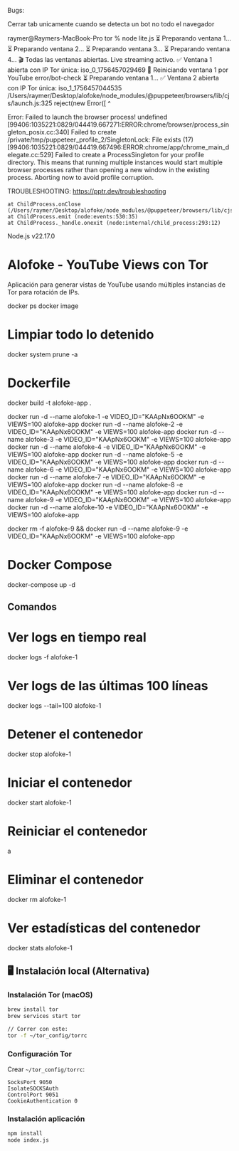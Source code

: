 Bugs:

Cerrar tab unicamente cuando se detecta un bot no todo el navegador


raymer@Raymers-MacBook-Pro tor % node lite.js
⏳ Preparando ventana 1...
⏳ Preparando ventana 2...
⏳ Preparando ventana 3...
⏳ Preparando ventana 4...
🎬 Todas las ventanas abiertas. Live streaming activo.
✅ Ventana 1 abierta con IP Tor única: iso_0_1756457029469
🔄 Reiniciando ventana 1 por YouTube error/bot-check
⏳ Preparando ventana 1...
✅ Ventana 2 abierta con IP Tor única: iso_1_1756457044535
/Users/raymer/Desktop/alofoke/node_modules/@puppeteer/browsers/lib/cjs/launch.js:325
                reject(new Error([
                       ^

Error: Failed to launch the browser process! undefined
[99406:1035221:0829/044419.667271:ERROR:chrome/browser/process_singleton_posix.cc:340] Failed to create /private/tmp/puppeteer_profile_2/SingletonLock: File exists (17)
[99406:1035221:0829/044419.667496:ERROR:chrome/app/chrome_main_delegate.cc:529] Failed to create a ProcessSingleton for your profile directory. This means that running multiple instances would start multiple browser processes rather than opening a new window in the existing process. Aborting now to avoid profile corruption.


TROUBLESHOOTING: https://pptr.dev/troubleshooting

    at ChildProcess.onClose (/Users/raymer/Desktop/alofoke/node_modules/@puppeteer/browsers/lib/cjs/launch.js:325:24)
    at ChildProcess.emit (node:events:530:35)
    at ChildProcess._handle.onexit (node:internal/child_process:293:12)

Node.js v22.17.0





# Alofoke - YouTube Views con Tor
Aplicación para generar vistas de YouTube usando múltiples instancias de Tor para rotación de IPs.

docker ps
docker image

# Limpiar todo lo detenido 
docker system prune -a

# Dockerfile
docker build -t alofoke-app .


docker run -d --name alofoke-1 -e VIDEO_ID="KAApNx6OOKM" -e VIEWS=100 alofoke-app
docker run -d --name alofoke-2 -e VIDEO_ID="KAApNx6OOKM" -e VIEWS=100 alofoke-app
docker run -d --name alofoke-3 -e VIDEO_ID="KAApNx6OOKM" -e VIEWS=100 alofoke-app
docker run -d --name alofoke-4 -e VIDEO_ID="KAApNx6OOKM" -e VIEWS=100 alofoke-app
docker run -d --name alofoke-5 -e VIDEO_ID="KAApNx6OOKM" -e VIEWS=100 alofoke-app
docker run -d --name alofoke-6 -e VIDEO_ID="KAApNx6OOKM" -e VIEWS=100 alofoke-app
docker run -d --name alofoke-7 -e VIDEO_ID="KAApNx6OOKM" -e VIEWS=100 alofoke-app
docker run -d --name alofoke-8 -e VIDEO_ID="KAApNx6OOKM" -e VIEWS=100 alofoke-app
docker run -d --name alofoke-9 -e VIDEO_ID="KAApNx6OOKM" -e VIEWS=100 alofoke-app
docker run -d --name alofoke-10 -e VIDEO_ID="KAApNx6OOKM" -e VIEWS=100 alofoke-app


docker rm -f alofoke-9 && docker run -d --name alofoke-9 -e VIDEO_ID="KAApNx6OOKM" -e VIEWS=100 alofoke-app


# Docker Compose
docker-compose up -d

## Comandos
# Ver logs en tiempo real
docker logs -f alofoke-1

# Ver logs de las últimas 100 líneas
docker logs --tail=100 alofoke-1

# Detener el contenedor
docker stop alofoke-1

# Iniciar el contenedor
docker start alofoke-1

# Reiniciar el contenedor
a

# Eliminar el contenedor
docker rm alofoke-1

# Ver estadísticas del contenedor
docker stats alofoke-1

## 🖥️ Instalación local (Alternativa)
### Instalación Tor (macOS)
```bash
brew install tor
brew services start tor

// Correr con este:
tor -f ~/tor_config/torrc
```

### Configuración Tor
Crear `~/tor_config/torrc`:
```
SocksPort 9050
IsolateSOCKSAuth
ControlPort 9051
CookieAuthentication 0
```

### Instalación aplicación
```bash
npm install
node index.js
```

